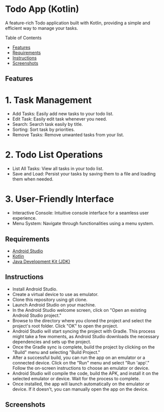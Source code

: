 # Todo App (Kotlin)

A feature-rich Todo application built with Kotlin, providing a simple and efficient way to manage your tasks.

Table of Contents
- [Features](#features)
- [Requirements](#requirements)
- [Instructions](#instructions)
- [Screenshots](#screenshots)
## Features

# 1. Task Management
- Add Tasks: Easily add new tasks to your todo list.
- Edit Task: Easily edit task whenever you need.
- Search: Search task easily by title.
- Sorting: Sort task by priorities.
- Remove Tasks: Remove unwanted tasks from your list.

# 2. Todo List Operations
- List All Tasks: View all tasks in your todo list.
- Save and Load: Persist your tasks by saving them to a file and loading them when needed.

# 3. User-Friendly Interface
- Interactive Console: Intuitive console interface for a seamless user experience.
- Menu System: Navigate through functionalities using a menu system.

## Requirements
- [Android Studio](https://developer.android.com/studio)
- [Kotlin](https://kotlinlang.org/)
- [Java Development Kit (JDK)](https://www.oracle.com/java/technologies/javase-downloads.html)

## Instructions
- Install Android Studio.
- Create a virtual device to use as emulator.
- Clone this repository using git clone.
- Launch Android Studio on your machine.
- In the Android Studio welcome screen, click on "Open an existing Android Studio project."
- Browse to the directory where you cloned the project and select the project's root folder. Click "OK" to open the project.
- Android Studio will start syncing the project with Gradle. This process might take a few moments, as Android Studio downloads the necessary dependencies and sets up the project.
- Once the Gradle sync is complete, build the project by clicking on the "Build" menu and selecting "Build Project."
- After a successful build, you can run the app on an emulator or a connected device. Click on the "Run" menu and select "Run 'app'." Follow the on-screen instructions to choose an emulator or device.
- Android Studio will compile the code, build the APK, and install it on the selected emulator or device. Wait for the process to complete.
- Once installed, the app will launch automatically on the emulator or device. If it doesn't, you can manually open the app on the device.

## Screenshots


